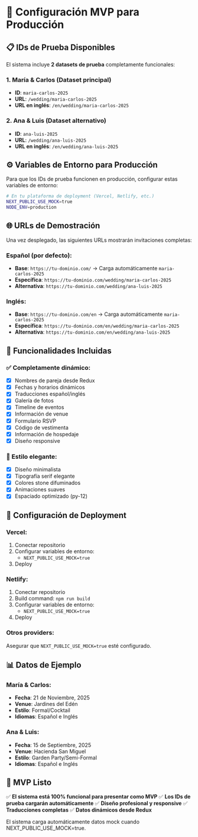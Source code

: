 # 🚀 Configuración MVP para Producción

## 📋 IDs de Prueba Disponibles

El sistema incluye **2 datasets de prueba** completamente funcionales:

### 1. María & Carlos (Dataset principal)
- **ID**: `maria-carlos-2025`
- **URL**: `/wedding/maria-carlos-2025`
- **URL en inglés**: `/en/wedding/maria-carlos-2025`

### 2. Ana & Luis (Dataset alternativo)
- **ID**: `ana-luis-2025` 
- **URL**: `/wedding/ana-luis-2025`
- **URL en inglés**: `/en/wedding/ana-luis-2025`

## ⚙️ Variables de Entorno para Producción

Para que los IDs de prueba funcionen en producción, configurar estas variables de entorno:

```bash
# En tu plataforma de deployment (Vercel, Netlify, etc.)
NEXT_PUBLIC_USE_MOCK=true
NODE_ENV=production
```

## 🌐 URLs de Demostración

Una vez desplegado, las siguientes URLs mostrarán invitaciones completas:

### Español (por defecto):
- **Base**: `https://tu-dominio.com/` → Carga automáticamente `maria-carlos-2025`
- **Específica**: `https://tu-dominio.com/wedding/maria-carlos-2025`
- **Alternativa**: `https://tu-dominio.com/wedding/ana-luis-2025`

### Inglés:
- **Base**: `https://tu-dominio.com/en` → Carga automáticamente `maria-carlos-2025`
- **Específica**: `https://tu-dominio.com/en/wedding/maria-carlos-2025`
- **Alternativa**: `https://tu-dominio.com/en/wedding/ana-luis-2025`

## 📱 Funcionalidades Incluidas

### ✅ Completamente dinámico:
- [x] Nombres de pareja desde Redux
- [x] Fechas y horarios dinámicos
- [x] Traducciones español/inglés
- [x] Galería de fotos
- [x] Timeline de eventos
- [x] Información de venue
- [x] Formulario RSVP
- [x] Código de vestimenta
- [x] Información de hospedaje
- [x] Diseño responsive

### 🎨 Estilo elegante:
- [x] Diseño minimalista
- [x] Tipografía serif elegante
- [x] Colores stone difuminados
- [x] Animaciones suaves
- [x] Espaciado optimizado (py-12)

## 🔧 Configuración de Deployment

### Vercel:
1. Conectar repositorio
2. Configurar variables de entorno:
   - `NEXT_PUBLIC_USE_MOCK=true`
3. Deploy

### Netlify:
1. Conectar repositorio  
2. Build command: `npm run build`
3. Configurar variables de entorno:
   - `NEXT_PUBLIC_USE_MOCK=true`
4. Deploy

### Otros providers:
Asegurar que `NEXT_PUBLIC_USE_MOCK=true` esté configurado.

## 📊 Datos de Ejemplo

### María & Carlos:
- **Fecha**: 21 de Noviembre, 2025
- **Venue**: Jardines del Edén
- **Estilo**: Formal/Cocktail
- **Idiomas**: Español e Inglés

### Ana & Luis:
- **Fecha**: 15 de Septiembre, 2025  
- **Venue**: Hacienda San Miguel
- **Estilo**: Garden Party/Semi-Formal
- **Idiomas**: Español e Inglés

## 🎯 MVP Listo

✅ **El sistema está 100% funcional para presentar como MVP**
✅ **Los IDs de prueba cargarán automáticamente**
✅ **Diseño profesional y responsive**
✅ **Traducciones completas**
✅ **Datos dinámicos desde Redux**

El sistema carga automáticamente datos mock cuando NEXT_PUBLIC_USE_MOCK=true. 